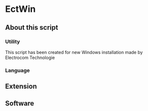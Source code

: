 # EctWin
## About this script
### Utility
This script has been created for new Windows installation made by Electrocom Technologie
### Language
[PowerShell]: https://img.shields.io/badge/PowerShell-5391FE?style=for-the-badge&labelColor=ffffff&logoColor=5391FE&logo=powershell
## Extension
## Software

